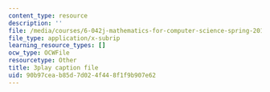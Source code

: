 ```yaml
---
content_type: resource
description: ''
file: /media/courses/6-042j-mathematics-for-computer-science-spring-2015/90b97ceab85d7d024f448f1f9b907e62_YVQdVzSkcmQ.srt
file_type: application/x-subrip
learning_resource_types: []
ocw_type: OCWFile
resourcetype: Other
title: 3play caption file
uid: 90b97cea-b85d-7d02-4f44-8f1f9b907e62
---
```

